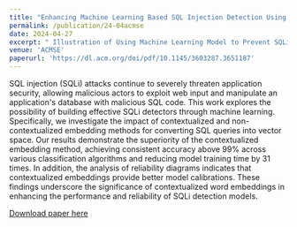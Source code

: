 ```yaml
---
title: "Enhancing Machine Learning Based SQL Injection Detection Using Contextualized Word Embedding"
permalink: /publication/24-04acmse
date: 2024-04-27
excerpt: " Illustration of Using Machine Learning Model to Prevent SQLi Attacks<br/><img src='/images/acmse2024.png'>"
venue: 'ACMSE'
paperurl: 'https://dl.acm.org/doi/pdf/10.1145/3603287.3651187'
---
```


SQL injection (SQLi) attacks continue to severely threaten application security, allowing malicious actors to exploit web input and manipulate an application's database with malicious SQL code. This work explores the possibility of building effective SQLi detectors through machine learning. Specifically, we investigate the impact of contextualized and non-contextualized embedding methods for converting SQL queries into vector space. Our results demonstrate the superiority of the contextualized embedding method, achieving consistent accuracy above 99% across various classification algorithms and reducing model training time by 31 times. In addition, the analysis of reliability diagrams indicates that contextualized embeddings provide better model calibrations. These findings underscore the significance of contextualized word embeddings in enhancing the performance and reliability of SQLi detection models.

[Download paper here](http://bonianhan.github.io/files/acmse.pdf)